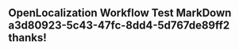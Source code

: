 <properties
ms.topic="hero-topic"
ms.test1="hero-topic"
ms.test2="test"/>

## OpenLocalization Workflow Test MarkDown a3d80923-5c43-47fc-8dd4-5d767de89ff2 thanks!
